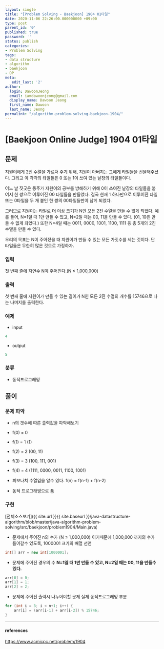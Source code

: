 ```yaml
---
layout: single
title: "[Problem Solving - Baekjoon] 1904 01타일"
date: 2020-11-06 22:26:00.000000000 +09:00
type: post
parent_id: '0'
published: true
password: ''
status: publish
categories:
- Problem Solving
tags:
- data structure
- algorithm
- baekjoon
- DP
meta:
  _edit_last: '2'
author:
  login: DawoonJeong
  email: iamdawoonjeong@gmail.com
  display_name: Dawoon Jeong
  first_name: Dawoon
  last_name: Jeong
permalink: "/algorithm-problem-solving-baekjoon-1904/"
---
```

# [Baekjoon Online Judge] 1904 01타일

## 문제
지원이에게 2진 수열을 가르쳐 주기 위해, 지원이 아버지는 그에게 타일들을 선물해주셨다. 그리고 이 각각의 타일들은 0 또는 1이 쓰여 있는 낱장의 타일들이다.

어느 날 짓궂은 동주가 지원이의 공부를 방해하기 위해 0이 쓰여진 낱장의 타일들을 붙여서 한 쌍으로 이루어진 00 타일들을 만들었다. 결국 현재 1 하나만으로 이루어진 타일 또는 0타일을 두 개 붙인 한 쌍의 00타일들만이 남게 되었다.

그러므로 지원이는 타일로 더 이상 크기가 N인 모든 2진 수열을 만들 수 없게 되었다. 예를 들어, N=1일 때 1만 만들 수 있고, N=2일 때는 00, 11을 만들 수 있다. (01, 10은 만들 수 없게 되었다.) 또한 N=4일 때는 0011, 0000, 1001, 1100, 1111 등 총 5개의 2진 수열을 만들 수 있다.

우리의 목표는 N이 주어졌을 때 지원이가 만들 수 있는 모든 가짓수를 세는 것이다. 단 타일들은 무한히 많은 것으로 가정하자.

### 입력
첫 번째 줄에 자연수 N이 주어진다.(N ≤ 1,000,000)

### 출력
첫 번째 줄에 지원이가 만들 수 있는 길이가 N인 모든 2진 수열의 개수를 15746으로 나눈 나머지를 출력한다.

### 예제
- input

```java
4
```
- output

```java
5
```


### 분류
- 동적프로그래밍

## 풀이

### 문제 파악

- n의 갯수에 따른 출력값을 파악해보기
- f(0) = 0
- f(1) = 1 (1)
- f(2) = 2 (00, 11)
- f(3) = 3 (100, 111, 001)
- f(4) = 4 (1111, 0000, 0011, 1100, 1001)

- 피보나치 수열임을 알수 있다. f(n) =  f(n-1) + f(n-2)
- 동적 프로그래밍으로 품


### 구현

[전체소스보기]({{ site.url }}{{ site.baseurl }}/java-datastructure-algorithm/blob/master/java-algorithm-problem-solving/src/baekjoon/problem1904/Main.java)

- 문제에서 주어진 n의 수가 (N ≤ 1,000,000) 이기때문에 1,000,000 까지의 수가 들어갈수 있도록, 1000001 크기의 배열 선언

```java
int[] arr = new int[1000001];
```

- 문제에 주어진 경우의 수 **N=1일 때 1만 만들 수 있고, N=2일 때는 00, 11을 만들수 있다.**

```java
arr[0] = 0;
arr[1] = 1;
arr[2] = 2;
```


- 문제에 주어진 출력시 나누어야할 문제 실제 동적프로그래밍 부분  

```java
for (int i = 3; i < n+1; i++) {
    arr[i] = (arr[i-1] + arr[i-2]) % 15746;
}
```

---

#### references
<https://www.acmicpc.net/problem/1904>
